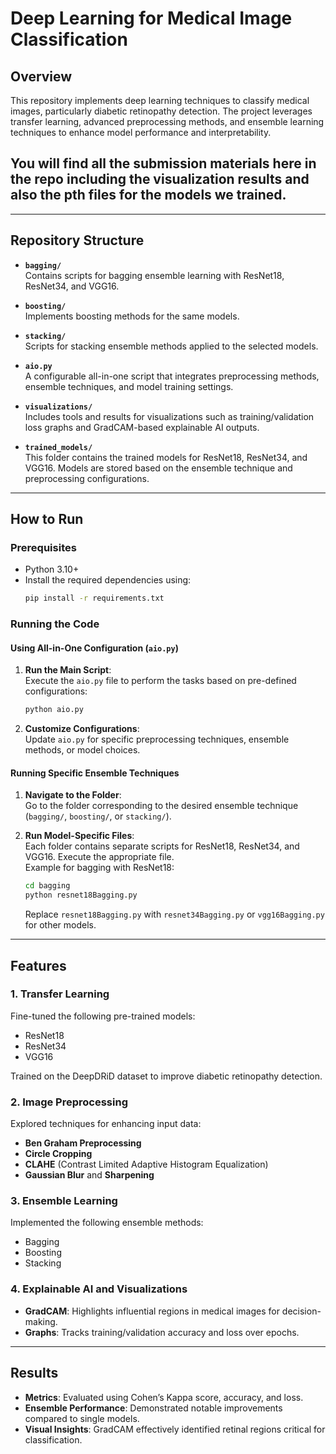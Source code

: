 
# Deep Learning for Medical Image Classification

## Overview

This repository implements deep learning techniques to classify medical images, particularly diabetic retinopathy detection. The project leverages transfer learning, advanced preprocessing methods, and ensemble learning techniques to enhance model performance and interpretability.

## You will find all the submission materials here in the repo including the visualization results and also the pth files for the models we trained.

---

## Repository Structure

- **`bagging/`**  
  Contains scripts for bagging ensemble learning with ResNet18, ResNet34, and VGG16.

- **`boosting/`**  
  Implements boosting methods for the same models.

- **`stacking/`**  
  Scripts for stacking ensemble methods applied to the selected models.

- **`aio.py`**  
  A configurable all-in-one script that integrates preprocessing methods, ensemble techniques, and model training settings.

- **`visualizations/`**  
  Includes tools and results for visualizations such as training/validation loss graphs and GradCAM-based explainable AI outputs.

- **`trained_models/`**  
  This folder contains the trained models for ResNet18, ResNet34, and VGG16. Models are stored based on the ensemble technique and preprocessing configurations.

---

## How to Run

### Prerequisites
- Python 3.10+
- Install the required dependencies using:
  ```bash
  pip install -r requirements.txt
  ```

### Running the Code

#### Using All-in-One Configuration (`aio.py`)
1. **Run the Main Script**:  
   Execute the `aio.py` file to perform the tasks based on pre-defined configurations:  
   ```bash
   python aio.py
   ```
2. **Customize Configurations**:  
   Update `aio.py` for specific preprocessing techniques, ensemble methods, or model choices.

#### Running Specific Ensemble Techniques
1. **Navigate to the Folder**:  
   Go to the folder corresponding to the desired ensemble technique (`bagging/`, `boosting/`, or `stacking/`).

2. **Run Model-Specific Files**:  
   Each folder contains separate scripts for ResNet18, ResNet34, and VGG16. Execute the appropriate file.  
   Example for bagging with ResNet18:  
   ```bash
   cd bagging
   python resnet18Bagging.py
   ```
   Replace `resnet18Bagging.py` with `resnet34Bagging.py` or `vgg16Bagging.py` for other models.

---

## Features

### 1. Transfer Learning
Fine-tuned the following pre-trained models:
- ResNet18
- ResNet34
- VGG16

Trained on the DeepDRiD dataset to improve diabetic retinopathy detection.

### 2. Image Preprocessing
Explored techniques for enhancing input data:
- **Ben Graham Preprocessing**
- **Circle Cropping**
- **CLAHE** (Contrast Limited Adaptive Histogram Equalization)
- **Gaussian Blur** and **Sharpening**

### 3. Ensemble Learning
Implemented the following ensemble methods:
- Bagging
- Boosting
- Stacking

### 4. Explainable AI and Visualizations
- **GradCAM**: Highlights influential regions in medical images for decision-making.
- **Graphs**: Tracks training/validation accuracy and loss over epochs.

---

## Results

- **Metrics**: Evaluated using Cohen’s Kappa score, accuracy, and loss.
- **Ensemble Performance**: Demonstrated notable improvements compared to single models.
- **Visual Insights**: GradCAM effectively identified retinal regions critical for classification.

